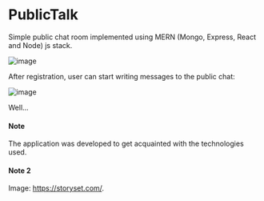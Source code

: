 # PublicTalk

Simple public chat room implemented using MERN (Mongo, Express, React and Node) js stack.

![image](https://user-images.githubusercontent.com/31438409/126915220-511c0176-9f2c-4718-a61d-e2f5b5361913.png)

After registration, user can start writing messages to the public chat:

![image](https://user-images.githubusercontent.com/31438409/126915303-7d9f2be1-467a-413c-bbc7-2d0c5043bcc8.png)

Well...

#### Note
The application was developed to get acquainted with the technologies used. 

#### Note 2
Image: https://storyset.com/.
